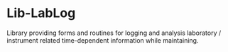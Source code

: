 # Lib-LabLog
Library providing forms and routines for logging and analysis laboratory / instrument related time-dependent information while maintaining.
